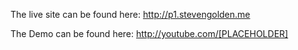 The live site can be found here: http://p1.stevengolden.me

The Demo can be found here: http://youtube.com/[PLACEHOLDER]